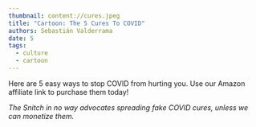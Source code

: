 ```yaml
---
thumbnail: content://cures.jpeg
title: "Cartoon: The 5 Cures To COVID"
authors: Sebastián Valderrama
date: 5
tags:
  - culture
  - cartoon
---
```


Here are 5 easy ways to stop COVID from hurting you. Use our Amazon affiliate link to purchase them today!

*The Snitch in no way advocates spreading fake COVID cures, unless we can monetize them.*
